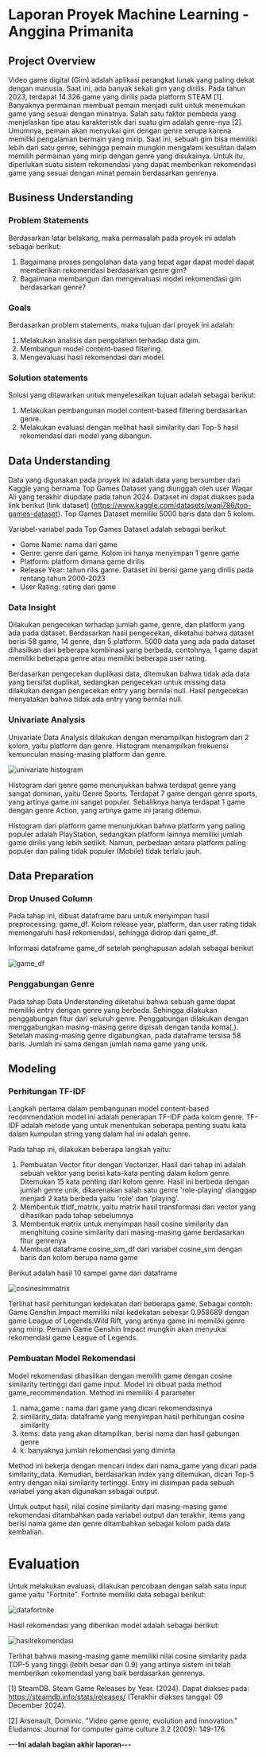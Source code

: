 # Laporan Proyek Machine Learning - Anggina Primanita

## Project Overview

Video game digital (Gim) adalah aplikasi perangkat lunak yang paling dekat dengan manusia. Saat ini, ada banyak sekali gim yang dirilis. Pada tahun 2023, terdapat 14.326 game yang dirilis pada platform STEAM [1]. Banyaknya permainan membuat pemain menjadi sulit untuk menemukan game yang sesuai dengan minatnya. Salah satu faktor pembeda yang menjelaskan tipe atau karakteristik dari suatu gim adalah genre-nya [2]. Umumnya, pemain akan menyukai gim dengan genre serupa karena memiliki pengalaman bermain yang mirip. Saat ini, sebuah gim bisa memiliki lebih dari satu genre, sehingga pemain mungkin mengalami kesulitan dalam memilih permainan yang mirip dengan genre yang disukainya. Untuk itu, diperlukan suatu sistem rekomendasi yang dapat memberikan rekomendasi game yang sesuai dengan minat pemain berdasarkan genrenya.

## Business Understanding

### Problem Statements
Berdasarkan latar belakang, maka permasalah pada proyek ini adalah sebagai berikut:

1. Bagaimana proses pengolahan data yang tepat agar dapat model dapat memberikan rekomendasi berdasarkan genre gim?
2. Bagaimana membangun dan mengevaluasi model rekomendasi gim berdasarkan genre?
   
### Goals
Berdasarkan problem statements, maka tujuan dari proyek ini adalah:

1. Melakukan analisis dan pengolahan terhadap data gim.
2. Membangun model content-based filtering.
3. Mengevaluasi hasil rekomendasi dari model.

### Solution statements
Solusi yang ditawarkan untuk menyelesaikan tujuan adalah sebagai berikut:

1. Melakukan pembangunan model content-based filtering berdasarkan genre.
2. Melakukan evaluasi dengan melihat hasil similarity dari Top-5 hasil rekomendasi dari model yang dibangun.

## Data Understanding

Data yang digunakan pada proyek ini adalah data yang bersumber dari Kaggle yang bernama Top Games Dataset yang diunggah oleh user Waqar Ali yang terakhir diupdate pada tahun 2024. Dataset ini dapat diakses pada link berikut [link dataset] (https://www.kaggle.com/datasets/waqi786/top-games-dataset). Top Games Dataset memiliki 5000 baris data dan 5 kolom.

Variabel-variabel pada Top Games Dataset adalah sebagai berikut:
- Game Name: nama dari game
- Genre: genre dari game. Kolom ini hanya menyimpan 1 genre game
- Platform: platform dimana game dirilis
- Release Year: tahun rilis game. Dataset ini berisi game yang dirilis pada rentang tahun 2000-2023
- User Rating: rating dari game

### Data Insight

Dilakukan pengecekan terhadap jumlah game, genre, dan platform yang ada pada dataset. Berdasarkan hasil pengecekan, diketahui bahwa dataset berisi 58 game, 14 genre, dan 5 platform. 5000 data yang ada pada dataset dihasilkan dari beberapa kombinasi yang berbeda, contohnya, 1 game dapat memiliki beberapa genre atau memiliki beberapa user rating.

Berdasarkan pengecekan duplikasi data, ditemukan bahwa tidak ada data yang bersifat duplikat, sedangkan pengecekan untuk missing data dilakukan dengan pengecekan entry yang bernilai null. Hasil pengecekan menyatakan bahwa tidak ada entry yang bernilai null. 

### Univariate Analysis

Univariate Data Analysis dilakukan dengan menampilkan histogram dari 2 kolom, yaitu platform dan genre. Histogram menampilkan frekuensi kemunculan masing-masing platform dan genre.

![univariate histogram](https://github.com/user-attachments/assets/d08f24b9-9668-4c59-84f7-46ea284163ee)

Histogram dari genre game menunjukkan bahwa terdapat genre yang sangat dominan, yaitu Genre Sports. Terdapat 7 game dengan genre sports, yang artinya game ini sangat populer. Sebaliknya hanya terdapat 1 game dengan genre Action, yang artinya game ini jarang ditemui.

Histogram dari platform game menunjukkan bahwa platform yang paling populer adalah PlayStation, sedangkan platform lainnya memiliki jumlah game dirilis yang lebih sedikit. Namun, perbedaan antara platform paling populer dan paling tidak populer (Mobile) tidak terlalu jauh.

## Data Preparation

### Drop Unused Column
Pada tahap ini, dibuat dataframe baru untuk menyimpan hasil preprocessing: game_df. Kolom release year, platform, dan user rating tidak memengaruhi hasil rekomendasi, sehingga didrop dari game_df.

Informasi dataframe game_df setelah penghapusan adalah sebagai berikut

![game_df](https://github.com/user-attachments/assets/da4cb853-75f3-4ce0-bb78-e4e4183064a7)

### Penggabungan Genre
Pada tahap Data Understanding diketahui bahwa sebuah game dapat memiliki entry dengan genre yang berbeda. Sehingga dilakukan penggabungan fitur dari seluruh genre. Penggabungan dilakukan dengan menggabungkan masing-masing genre dipisah dengan tanda koma(,). Setelah masing-masing genre digabungkan, pada dataframe tersisa 58 baris. Jumlah ini sama dengan jumlah nama game yang unik.

## Modeling

### Perhitungan TF-IDF
Langkah pertama dalam pembangunan model content-based recommendation model ini adalah penerapan TF-IDF pada kolom genre. TF-IDF adalah metode yang untuk menentukan seberapa penting suatu kata dalam kumpulan string yang dalam hal ini adalah genre. 

Pada tahap ini, dilakukan beberapa langkah yaitu:
1. Pembuatan Vector fitur dengan Vectorizer. Hasil dari tahap ini adalah sebuah vektor yang berisi kata-kata penting dalam kolom genre. Ditemukan 15 kata penting dari kolom genre. Hasil ini berbeda dengan jumlah genre unik, dikarenakan salah satu genre 'role-playing' dianggap menjadi 2 kata berbeda yaitu 'role' dan 'playing'.
2. Membentuk tfidf_matrix, yaitu matrix hasil transformasi dari vector yang dihasilkan pada tahap sebelumnya
3. Membentuk matrix untuk menyimpan hasil cosine similarity dan menghitung cosine similarity dari masing-masing game berdasarkan fitur genrenya
4. Membuat dataframe cosine_sim_df dari variabel cosine_sim dengan baris dan kolom berupa nama game

Berikut adalah hasil 10 sampel game dari dataframe

![cosinesimmatrix](https://github.com/user-attachments/assets/f84c41e4-5a78-4eb6-af69-be837de711e4)

Terlihat hasil perhitungan kedekatan dari beberapa game. Sebagai contoh: Game Genshin Impact memiliki nilai kedekatan sebesar 0.958689 dengan game League of Legends:Wild Rift, yang artinya game ini memiliki genre yang mirip. Pemain Game Genshin Impact mungkin akan menyukai rekomendasi game League of Legends.

### Pembuatan Model Rekomendasi

Model rekomendasi dihasilkan dengan memilih game dengan cosine similarity tertinggi dari game input. Model ini dibuat pada method game_recommendation. Method ini memiliki 4 parameter

1. nama_game : nama dari game yang dicari rekomendasinya
2. similarity_data: dataframe yang menyimpan hasil perhitungan cosine similarity
3. items: data yang akan ditampilkan, berisi nama dan hasil gabungan genre
4. k: banyaknya jumlah rekomendasi yang diminta

Method ini bekerja dengan mencari index dari nama_game yang dicari pada similarity_data. Kemudian, berdasarkan index yang ditemukan, dicari Top-5 entry dengan nilai similarity tertinggi. Entry ini disimpan pada sebuah variabel yang akan digunakan sebagai output.

Untuk output hasil, nilai cosine similarity dari masing-masing game rekomendasi ditambahkan pada variabel output dan terakhir, items yang berisi nama game dan genre ditambahkan sebagai kolom pada data kembalian.

# Evaluation

Untuk melakukan evaluasi, dilakukan percobaan dengan salah satu input game yaitu "Fortnite". Fortnite memiliki data sebagai berikut:

![datafortnite](https://github.com/user-attachments/assets/56eb8f66-bf00-47f0-a894-743e8ee6571d)

Hasil rekomendasi yang diberikan model adalah sebagai berikut:

![hasilrekomendasi](https://github.com/user-attachments/assets/c6528482-e7a8-472a-82ed-075e624bbe4f)

Terlihat bahwa masing-masing game memiliki nilai cosine similarity pada TOP-5 yang tinggi (lebih besar dari 0.9) yang artinya sistem ini telah memberikan rekomendasi yang baik berdasarkan genrenya.

[1] SteamDB. Steam Game Releases by Year. (2024). Dapat diakses pada: https://steamdb.info/stats/releases/ (Terakhir diakses tanggal: 09 December 2024). 

[2] Arsenault, Dominic. "Video game genre, evolution and innovation." Eludamos: Journal for computer game culture 3.2 (2009): 149-176.

**---Ini adalah bagian akhir laporan---**

